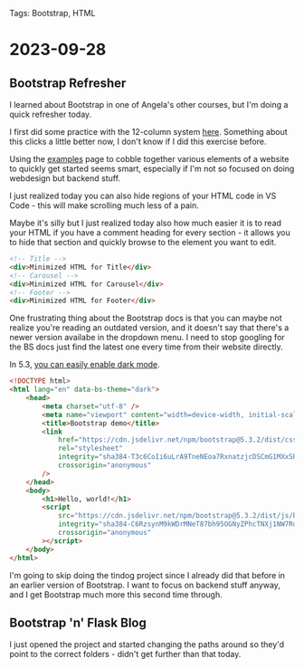 Tags: Bootstrap, HTML

# 2023-09-28

## Bootstrap Refresher

I learned about Bootstrap in one of Angela's other courses, but I'm doing a quick refresher today.

I first did some practice with the 12-column system [here](https://appbrewery.github.io/bootstrap-layout/). Something about this clicks a little better now, I don't know if I did this exercise before.

Using the [examples](https://getbootstrap.com/docs/5.0/examples/) page to cobble together various elements of a website to quickly get started seems smart, especially if I'm not so focused on doing webdesign but backend stuff.

I just realized today you can also hide regions of your HTML code in VS Code - this will make scrolling much less of a pain.

Maybe it's silly but I just realized today also how much easier it is to read your HTML if you have a comment heading for every section - it allows you to hide that section and quickly browse to the element you want to edit.

```html
<!-- Title -->
<div>Minimized HTML for Title</div>
<!-- Carousel -->
<div>Minimized HTML for Carousel</div>
<!-- Footer -->
<div>Minimized HTML for Footer</div>
```

One frustrating thing about the Bootstrap docs is that you can maybe not realize you're reading an outdated version, and it doesn't say that there's a newer version availabe in the dropdown menu. I need to stop googling for the BS docs just find the latest one every time from their website directly.

In 5.3, [you can easily enable dark mode](https://getbootstrap.com/docs/5.3/customize/color-modes/#enable-dark-mode).

```html
<!DOCTYPE html>
<html lang="en" data-bs-theme="dark">
    <head>
        <meta charset="utf-8" />
        <meta name="viewport" content="width=device-width, initial-scale=1" />
        <title>Bootstrap demo</title>
        <link
            href="https://cdn.jsdelivr.net/npm/bootstrap@5.3.2/dist/css/bootstrap.min.css"
            rel="stylesheet"
            integrity="sha384-T3c6CoIi6uLrA9TneNEoa7RxnatzjcDSCmG1MXxSR1GAsXEV/Dwwykc2MPK8M2HN"
            crossorigin="anonymous"
        />
    </head>
    <body>
        <h1>Hello, world!</h1>
        <script
            src="https://cdn.jsdelivr.net/npm/bootstrap@5.3.2/dist/js/bootstrap.bundle.min.js"
            integrity="sha384-C6RzsynM9kWDrMNeT87bh95OGNyZPhcTNXj1NW7RuBCsyN/o0jlpcV8Qyq46cDfL"
            crossorigin="anonymous"
        ></script>
    </body>
</html>
```

I'm going to skip doing the tindog project since I already did that before in an earlier version of Bootstrap. I want to focus on backend stuff anyway, and I get Bootstrap much more this second time through.

## Bootstrap 'n' Flask Blog

I just opened the project and started changing the paths around so they'd point to the correct folders - didn't get further than that today.
